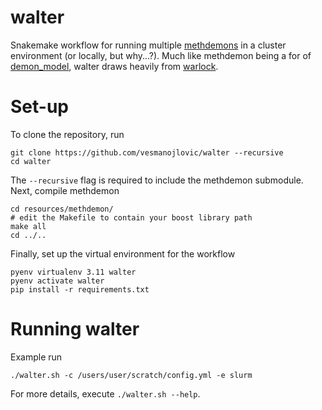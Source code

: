 # walter
Snakemake workflow for running multiple [methdemons](https://github.com/vesmanojlovic/methdemon/tree/master) in a cluster environment (or locally, but why...?). Much like methdemon being a for of [demon_model](https://github.com/robjohnnoble/demon_model), walter draws heavily from [warlock](https://github.com/AngryMaciek/warlock/tree/master).

# Set-up
To clone the repository, run
```
git clone https://github.com/vesmanojlovic/walter --recursive
cd walter
```
The `--recursive` flag is required to include the methdemon submodule.
Next, compile methdemon
```
cd resources/methdemon/
# edit the Makefile to contain your boost library path
make all
cd ../..
```
Finally, set up the virtual environment for the workflow
```
pyenv virtualenv 3.11 walter
pyenv activate walter
pip install -r requirements.txt
```

# Running walter
Example run
```
./walter.sh -c /users/user/scratch/config.yml -e slurm
```
For more details, execute `./walter.sh --help`.
